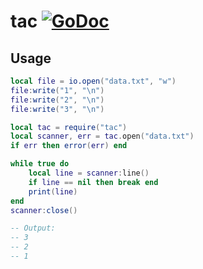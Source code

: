 # tac [![GoDoc](https://godoc.org/github.com/venerasf/go-lua-libs/tac?status.svg)](https://godoc.org/github.com/venerasf/go-lua-libs/tac)

## Usage

```lua
local file = io.open("data.txt", "w")
file:write("1", "\n")
file:write("2", "\n")
file:write("3", "\n")

local tac = require("tac")
local scanner, err = tac.open("data.txt")
if err then error(err) end

while true do
    local line = scanner:line()
    if line == nil then break end
    print(line)
end
scanner:close()

-- Output:
-- 3
-- 2
-- 1
```

